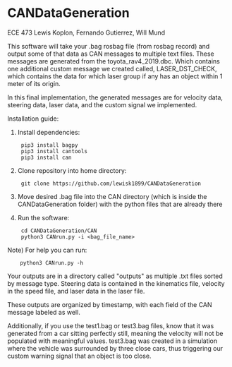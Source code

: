 # CANDataGeneration
ECE 473 Lewis Koplon, Fernando Gutierrez, Will Mund

This software will take your .bag rosbag file (from rosbag record) and output some of that data as CAN messages to multiple text files. 
These messages are generated from the toyota_rav4_2019.dbc. Which contains one additional custom message we created called, LASER_DST_CHECK, which contains the data for which laser group if any has an object within 1 meter of its origin.

In this final implementation, the generated messages are for velocity data, steering data, laser data, and the custom signal we implemented.

Installation guide:

1) Install dependencies:

        pip3 install bagpy
        pip3 install cantools
        pip3 install can


2) Clone repository into home directory:

        git clone https://github.com/lewisk1899/CANDataGeneration
        


3) Move desired .bag file into the CAN directory (which is inside the CANDataGeneration folder) with the python files that are already there


4) Run the software:
    
        cd CANDataGeneration/CAN
        python3 CANrun.py -i <bag_file_name>

Note) For help you can run:

        python3 CANrun.py -h




Your outputs are in a directory called "outputs" as multiple .txt files sorted by message type. Steering data is contained in the kinematics file, velocity in the speed file, and laser data in the laser file.

These outputs are organized by timestamp, with each field of the CAN message labeled as well.

Additionally, if you use the test1.bag or test3.bag files, know that it was generated from a car sitting perfectly still, meaning the velocity will not be populated with meaningful values. test3.bag was created in a simulation where the vehicle was surrounded by three close cars, thus triggering our custom warning signal that an object is too close. 
